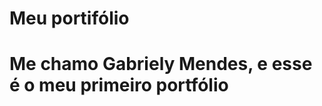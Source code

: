 <!DOCTYPE html>
<html lang="en">
<head>
    <meta charset="UTF-8">
    <meta name="viewport" content="width=device-width, initial-scale=1.0">
    <title>Meu portifólio</title>
</head>
<body>
    <h1>Meu portifólio</h1>
    <h1>Me chamo Gabriely Mendes, e esse é o meu primeiro portfólio</h1>
</body>
</html>